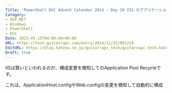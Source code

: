 ```yaml
---
Title: 'PowerShell DSC Advent Calendar 2014 : Day 20 IIS のアプリケーションプールリサイクル と ACLとDSC'
Category:
- ASP.NET
- Windows
- PowerShell
- DSC
Date: 2023-05-15T04:00:48+09:00
URL: https://tech.guitarrapc.com/entry/2014/11/25/091219
EditURL: https://blog.hatena.ne.jp/guitarrapc_tech/guitarrapc-tech.hatenablog.com/atom/entry/8454420450075212588
Draft: true
---
```


IISは賢いといわれるのが、構成変更を検知してのApplication Pool Recycleです。

これは、ApplicationHost.configやWeb.configの変更を検知して自動的に構成
